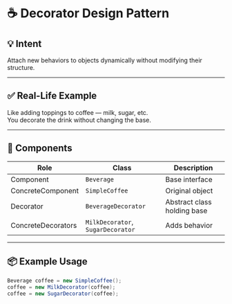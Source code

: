 # ☕ Decorator Design Pattern

## 💡 Intent
Attach new behaviors to objects dynamically without modifying their structure.

---

## ✅ Real-Life Example
Like adding toppings to coffee — milk, sugar, etc.  
You decorate the drink without changing the base.

---

## 🔧 Components

| Role              | Class             | Description                     |
|-------------------|------------------|---------------------------------|
| Component         | `Beverage`       | Base interface                  |
| ConcreteComponent | `SimpleCoffee`   | Original object                 |
| Decorator         | `BeverageDecorator` | Abstract class holding base   |
| ConcreteDecorators| `MilkDecorator`, `SugarDecorator` | Adds behavior |

---

## 📦 Example Usage
```java
Beverage coffee = new SimpleCoffee();
coffee = new MilkDecorator(coffee);
coffee = new SugarDecorator(coffee);
